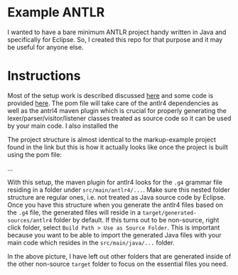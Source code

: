 # Example ANTLR

I wanted to have a bare minimum ANTLR project handy written in Java and specifically for Eclipse. So, I created this repo for that purpose and it may be useful for anyone else. 

# Instructions

Most of the setup work is described discussed [here](https://tomassetti.me/antlr-mega-tutorial/) and some code is provided [here](https://github.com/unosviluppatore/antlr-mega-tutorial). The pom file will take care of the antlr4 dependencies as well as the antrl4 maven plugin which is crucial for properly generating the lexer/parser/visitor/listener classes treated as source code so it can be used by your main code. I also installed the 

The project structure is almost identical to the markup-example project found in the link but this is how it actually looks like once the project is built using the pom file:

...

With this setup, the maven plugin for antlr4 looks for the `.g4` grammar file residing in a folder under ```src/main/antlr4/...```. Make sure this nested folder structure are regular ones, i.e. not treated as Java source code by Eclipse. Once you have this structure when you generate the antlr4 files based on the `.g4` file, the generated files will reside in a ```target/generated-sources/antlr4``` folder by default. If this turns out to be non-source, right click folder, select ```Build Path > Use as Source Folder```. This is important because you want to be able to import the generated Java files with your main code which resides in the ```src/main/java/...``` folder.

In the above picture, I have left out other folders that are generated inside of the other non-source ```target``` folder to focus on the essential files you need.
